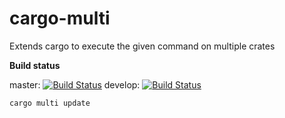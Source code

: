 # cargo-multi
Extends cargo to execute the given command on multiple crates

**Build status**

master: [![Build Status](https://travis-ci.org/imp/cargo-multi.svg?branch=master)](https://travis-ci.org/imp/cargo-multi)
develop: [![Build Status](https://travis-ci.org/imp/cargo-multi.svg?branch=develop)](https://travis-ci.org/Revimp/cargo-multi)

```
cargo multi update
```
